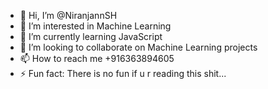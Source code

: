 - 👋 Hi, I’m @NiranjannSH
- 👀 I’m interested in Machine Learning
- 🌱 I’m currently learning JavaScript
- 💞️ I’m looking to collaborate on Machine Learning projects
- 📫 How to reach me +916363894605
- ⚡ Fun fact: There is no fun if u r reading this shit...

<!---
NiranjannSH/NiranjannSH is a ✨ special ✨ repository because its `README.md` (this file) appears on your GitHub profile.
You can click the Preview link to take a look at your changes.
--->
